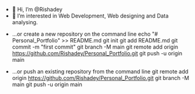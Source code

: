 - 👋 Hi, I’m @Rishadey
- 👀 I’m interested in Web Development, Web designing and Data analysing.

<!---
Rishadey/Rishadey is a ✨ special ✨ repository because its `README.md` (this file) appears on your GitHub profile.
You can click the Preview link to take a look at your changes.
--->

- …or create a new repository on the command line
  echo "# Personal_Portfolio" >> README.md
  git init
  git add README.md
  git commit -m "first commit"
  git branch -M main
  git remote add origin https://github.com/Rishadey/Personal_Portfolio.git
  git push -u origin main
  
- …or push an existing repository from the command line
  git remote add origin https://github.com/Rishadey/Personal_Portfolio.git
  git branch -M main
  git push -u origin main
